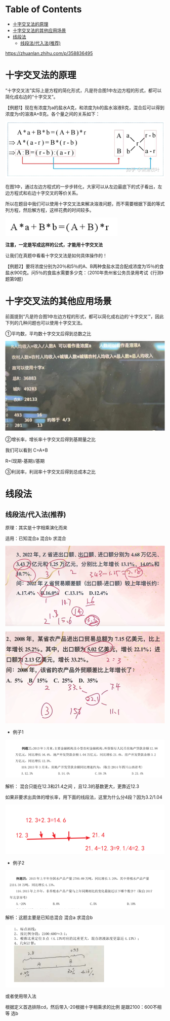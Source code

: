 # Table of Contents

* [十字交叉法的原理](#十字交叉法的原理)
* [十字交叉法的其他应用场景](#十字交叉法的其他应用场景)
* [线段法](#线段法)
  * [线段法/代入法(推荐)](#线段法代入法推荐)


https://zhuanlan.zhihu.com/p/358836495



# 十字交叉法的原理

“十字交叉法”实际上是方程的简化形式，凡是符合图1中左边方程的形式，都可以简化成右边的“十字交叉”。

【例题1】现在有浓度为a的盐水A克，和浓度为b的盐水溶液B克，混合后可以得到浓度为r的溶液A+B克。各个量之间的关系如下：

![image-20231114203554111](.images/image-20231114203554111.png)

在图1中，通过左边方程式的一步步转化，大家可以从左边最底下的式子看出，左边方程式和右边十字交叉的等价关系。

所以在题目中我们可以使用十字交叉法来解决溶液问题，而不需要根据下面的等式列方程，然后解方程，这样花费的时间较多。

![image-20231114203608526](.images/image-20231114203608526.png)

**注意，一定是写成这样的公式，才能用十字交叉法**



让我们在真题中看看十字交叉法是如何具体操作的！

【例题2】要将浓度分别为20％和5％的A、B两种食盐水混合配成浓度为15％的食盐水900克。问5％的食盐水需要多少克：（2010年贵州省公务员录用考试《行测》题第9题）

# 十字交叉法的其他应用场景

前面提到“凡是符合图1中左边方程的形式，都可以简化成右边的‘十字交叉’”，因此下列的几种问题也可以使用十字交叉法。

①平均数，平均数十字交叉后得到总数之比

![image-20231114204034143](.images/image-20231114204034143.png)

②增长率，增长率十字交叉后得到基期量之比

我们可以看到 C=A+B

R=(现期-基期)/基期

③利润率，利润率十字交叉后得到总成本之比



# 线段法

## 线段法/代入法(推荐)

原理：其实是十字相乘演化而来

适用：已知混合a 混合b  求混合

![image-20231213215748232](.images/image-20231213215748232.png)



![image-20231213220025082](.images/image-20231213220025082.png)





+ 例子1

![image-20230803080752397](.images/image-20230803080752397.png)

解析： 混合只能在12.3和21.4之间 ，且12.3的基数更大，更靠近12.3

如果非要求出具体的增长率，用下面的线段法，这里为什么分4段？因为3.2/1.04

![image-20230803080947817](.images/image-20230803080947817.png)

+ 例子2

![image-20230803080647538](.images/image-20230803080647538.png)

解析：这题主要是已知总混合 混合a 求混合b

![image-20230803082215002](.images/image-20230803082215002.png)

或者使用带入法

 根据定义首选排除cd，然后带入-20根据十字相乘求的比例 是跟2100：600不相等 选b


